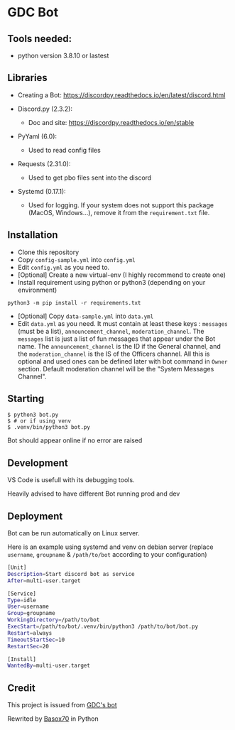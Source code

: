 GDC Bot
========================================

Tools needed:
--------------

* python version 3.8.10 or lastest

Libraries
---------

* Creating a Bot: https://discordpy.readthedocs.io/en/latest/discord.html
* Discord.py (2.3.2):
  * Doc and site: https://discordpy.readthedocs.io/en/stable

* PyYaml (6.0):
  * Used to read config files

* Requests (2.31.0):
  * Used to get pbo files sent into the discord

* Systemd (0.17.1):
  * Used for logging. If your system does not support this package (MacOS, Windows...), remove it from the `requirement.txt` file.

Installation
------------

* Clone this repository
* Copy `config-sample.yml` into `config.yml`
* Edit `config.yml` as you need to.
* [Optional] Create a new virtual-env (I highly recommend to create one)
* Install requirement using python or python3 (depending on your environment)
```
python3 -m pip install -r requirements.txt
```
* [Optional] Copy `data-sample.yml` into `data.yml`
* Edit `data.yml` as you need. It must contain at least these keys : `messages` (must be a list), `announcement_channel`, `moderation_channel`. The `messages` list is just a list of fun messages that appear under the Bot name. The `announcement_channel` is the ID if the General channel, and the `moderation_channel` is the IS of the Officers channel. All this is optional and used ones can be defined later with bot command in `Owner` section. Default moderation channel will be the "System Messages Channel".

Starting
---------

    $ python3 bot.py
    $ # or if using venv
    $ .venv/bin/python3 bot.py

Bot should appear online if no error are raised

Development
-------------

VS Code is usefull with its debugging tools.

Heavily advised to have different Bot running prod and dev

Deployment
----------

Bot can be run automatically on Linux server.

Here is an example using systemd and venv on debian server (replace `username`, `groupname` & `/path/to/bot` according to your configuration)

```bash
[Unit]
Description=Start discord bot as service
After=multi-user.target

[Service]
Type=idle
User=username
Group=groupname
WorkingDirectory=/path/to/bot
ExecStart=/path/to/bot/.venv/bin/python3 /path/to/bot/bot.py
Restart=always
TimeoutStartSec=10
RestartSec=20

[Install]
WantedBy=multi-user.target
```

Credit
------

This project is issued from [GDC's bot](https://github.com/GdC-Framework/GDC_Bot)

Rewrited by [Basox70](https://github.com/basox70) in Python
